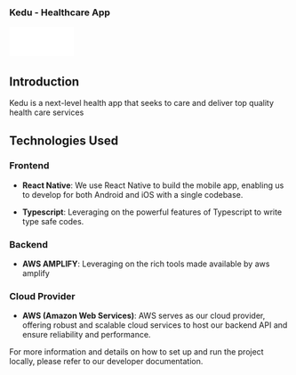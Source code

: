 ### Kedu - Healthcare App

![Project Logo](/assets/images/textlogo.png)

## Introduction

Kedu is a next-level health app that seeks to care and deliver top quality health care services

## Technologies Used

### Frontend

- **React Native**: We use React Native to build the mobile app, enabling us to develop for both Android and iOS with a single codebase.

- **Typescript**: Leveraging on the powerful features of Typescript to write type safe codes.

### Backend

- **AWS AMPLIFY**: Leveraging on the rich tools made available by aws amplify

### Cloud Provider

- **AWS (Amazon Web Services)**: AWS serves as our cloud provider, offering robust and scalable cloud services to host our backend API and ensure reliability and performance.

For more information and details on how to set up and run the project locally, please refer to our developer documentation.
